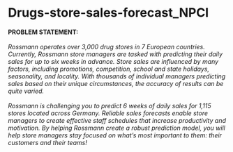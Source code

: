 # Drugs-store-sales-forecast_NPCI

**PROBLEM STATEMENT:** <br /><br />
_Rossmann operates over 3,000 drug stores in 7 European countries. Currently,
Rossmann store managers are tasked with predicting their daily sales for up to six weeks in
advance. Store sales are influenced by many factors, including promotions, competition,
school and state holidays, seasonality, and locality. With thousands of individual managers
predicting sales based on their unique circumstances, the accuracy of results can be quite
varied._<br /><br />
_Rossmann is challenging you to predict 6 weeks of daily sales for 1,115 stores located
across Germany. Reliable sales forecasts enable store managers to create effective staff
schedules that increase productivity and motivation. By helping Rossmann create a robust
prediction model, you will help store managers stay focused on what’s most important to
them: their customers and their teams!_
